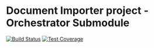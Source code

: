 # Document Importer project - Orchestrator Submodule

[![Build Status](https://travis-ci.org/resource-watch/doc-orchestrator.svg?branch=master)](https://travis-ci.org/resource-watch/doc-orchestrator)
[![Test Coverage](https://api.codeclimate.com/v1/badges/9d531e64d694f0e77d86/test_coverage)](https://codeclimate.com/github/resource-watch/doc-orchestrator/test_coverage)
